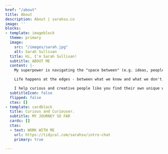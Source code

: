 ```yaml
---
href: "/about"
title: About
description: About | sarahsu.co
image: ''
blocks:
- template: imageblock
  theme: primary
  image:
    src: "/images/sarah.jpg"
    alt: Sarah Sullivan
  title: Hi, I'm Sarah Sullivan!
  subtitle: ABOUT ME
  content: |-
    My superpower is navigating the "space between" (e.g. ideas, people, behaviors, stages) and co-creating magic in the process.

    Life happens at the edges - between what we know and what we don't, between where we are and where we want to be.

    I help curious and creative people like you find their own unique ways to navigate these spaces and get where they want to go in the process.
  subtitleIcon: false
  flipped: false
  ctas: []
- template: cardblock
  title: Curious and Curiouser.
  subtitle: MY JOURNEY SO FAR
  cards: []
  ctas:
  - text: WORK WITH ME
    url: https://tidycal.com/sarahsu/intro-chat
    primary: true

---
```

